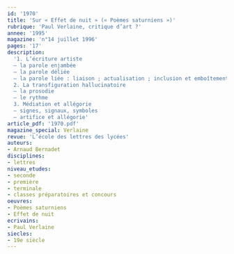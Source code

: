 ```yaml
---
id: '1970'
title: 'Sur « Effet de nuit » (« Poèmes saturniens »)'
rubrique: 'Paul Verlaine, critique d’art ?'
annee: '1995'
magazine: 'n°14 juillet 1996'
pages: '17'
description: 
  '1. L’écriture artiste
  – la parole enjambée
  – la parole déliée
  – la parole liée : liaison ; actualisation ; inclusion et emboîtement
  2. La transfiguration hallucinatoire
  – la prosodie
  – le rythme
  3. Médiation et allégorie
  – signes, signaux, symboles
  – artifice et allégorie'
article_pdf: '1970.pdf'
magazine_special: Verlaine
revue: 'L’école des lettres des lycées'
auteurs:
- Arnaud Bernadet
disciplines:
- lettres
niveau_etudes:
- seconde
- première
- terminale
- classes préparatoires et concours
oeuvres:
- Poèmes saturniens
- Effet de nuit
ecrivains:
- Paul Verlaine
siecles:
- 19e siècle
---
```

